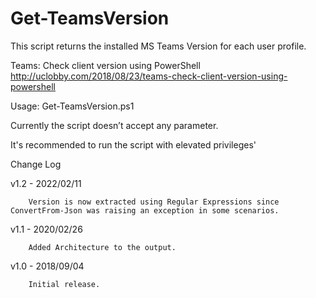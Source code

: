 # Get-TeamsVersion
This script returns the installed MS Teams Version for each user profile.

Teams: Check client version using PowerShell
http://uclobby.com/2018/08/23/teams-check-client-version-using-powershell

Usage:
Get-TeamsVersion.ps1

Currently the script doesn’t accept any parameter.

It's recommended to run the script with elevated privileges' 

Change Log

v1.2 - 2022/02/11

        Version is now extracted using Regular Expressions since ConvertFrom-Json was raising an exception in some scenarios.

v1.1 - 2020/02/26

        Added Architecture to the output.

v1.0 - 2018/09/04

        Initial release.

